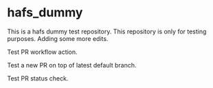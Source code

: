 # hafs_dummy
This is a hafs dummy test repository.
This repository is only for testing purposes.
Adding some more edits.

Test PR workflow action.

Test a new PR on top of latest default branch.

Test PR status check.
